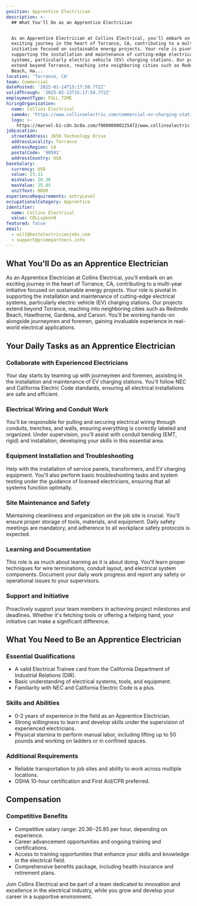 ```yaml
---
position: Apprentice Electrician
description: >-
  ## What You'll Do as an Apprentice Electrician


  As an Apprentice Electrician at Collins Electrical, you'll embark on an
  exciting journey in the heart of Torrance, CA, contributing to a multi-year
  initiative focused on sustainable energy projects. Your role is pivotal in
  supporting the installation and maintenance of cutting-edge electrical
  systems, particularly electric vehicle (EV) charging stations. Our projects
  extend beyond Torrance, reaching into neighboring cities such as Redondo
  Beach, Ha...
location: 'Torrance, CA'
team: Commercial
datePosted: '2025-01-14T15:17:50.772Z'
validThrough: '2025-02-13T15:17:50.772Z'
employmentType: FULL_TIME
hiringOrganization:
  name: Collins Electrical
  sameAs: 'https://www.collinselectric.com/commercial-ev-charging-station/'
  logo: >-
    https://marvel-b1-cdn.bc0a.com/f00000000225472/www.collinselectric.com/wp-content/uploads/2025/01/Collins-Electrical-Logo-New._withTag-01.png
jobLocation:
  streetAddress: 3650 Technology Drive
  addressLocality: Torrance
  addressRegion: CA
  postalCode: '90501'
  addressCountry: USA
baseSalary:
  currency: USD
  value: 23.11
  minValue: 20.36
  maxValue: 25.85
  unitText: HOUR
experienceRequirements: entryLevel
occupationalCategory: Apprentice
identifier:
  name: Collins Electrical
  value: COLLspknn9
featured: false
email:
  - will@bestelectricianjobs.com
  - support@primepartners.info
---
```




## What You'll Do as an Apprentice Electrician

As an Apprentice Electrician at Collins Electrical, you'll embark on an exciting journey in the heart of Torrance, CA, contributing to a multi-year initiative focused on sustainable energy projects. Your role is pivotal in supporting the installation and maintenance of cutting-edge electrical systems, particularly electric vehicle (EV) charging stations. Our projects extend beyond Torrance, reaching into neighboring cities such as Redondo Beach, Hawthorne, Gardena, and Carson. You'll be working hands-on alongside journeymen and foremen, gaining invaluable experience in real-world electrical applications.

## Your Daily Tasks as an Apprentice Electrician

### Collaborate with Experienced Electricians

Your day starts by teaming up with journeymen and foremen, assisting in the installation and maintenance of EV charging stations. You'll follow NEC and California Electric Code standards, ensuring all electrical installations are safe and efficient.

### Electrical Wiring and Conduit Work

You'll be responsible for pulling and securing electrical wiring through conduits, trenches, and walls, ensuring everything is correctly labeled and organized. Under supervision, you'll assist with conduit bending (EMT, rigid) and installation, developing your skills in this essential area.

### Equipment Installation and Troubleshooting

Help with the installation of service panels, transformers, and EV charging equipment. You'll also perform basic troubleshooting tasks and system testing under the guidance of licensed electricians, ensuring that all systems function optimally.

### Site Maintenance and Safety

Maintaining cleanliness and organization on the job site is crucial. You'll ensure proper storage of tools, materials, and equipment. Daily safety meetings are mandatory, and adherence to all workplace safety protocols is expected.

### Learning and Documentation

This role is as much about learning as it is about doing. You'll learn proper techniques for wire terminations, conduit layout, and electrical system components. Document your daily work progress and report any safety or operational issues to your supervisors.

### Support and Initiative

Proactively support your team members in achieving project milestones and deadlines. Whether it's fetching tools or offering a helping hand, your initiative can make a significant difference.

## What You Need to Be an Apprentice Electrician

### Essential Qualifications

- A valid Electrical Trainee card from the California Department of Industrial Relations (DIR).
- Basic understanding of electrical systems, tools, and equipment.
- Familiarity with NEC and California Electric Code is a plus.

### Skills and Abilities

- 0-2 years of experience in the field as an Apprentice Electrician.
- Strong willingness to learn and develop skills under the supervision of experienced electricians.
- Physical stamina to perform manual labor, including lifting up to 50 pounds and working on ladders or in confined spaces.

### Additional Requirements

- Reliable transportation to job sites and ability to work across multiple locations.
- OSHA 10-hour certification and First Aid/CPR preferred.

## Compensation

### Competitive Benefits

- Competitive salary range: $20.36-$25.85 per hour, depending on experience.
- Career advancement opportunities and ongoing training and certifications.
- Access to training opportunities that enhance your skills and knowledge in the electrical field.
- Comprehensive benefits package, including health insurance and retirement plans.

Join Collins Electrical and be part of a team dedicated to innovation and excellence in the electrical industry, while you grow and develop your career in a supportive environment.